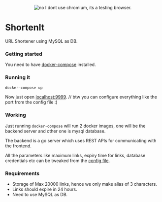 <p align="center">
  <img src="https://github.com/sz47/shortenit/blob/main/assets/screenshot.png" align="center" alt="no I dont use chromium, its a testing browser."> 
</p>

# ShortenIt

URL Shortener using MySQL as DB.


### Getting started

You need to have [docker-compose](https://docs.docker.com/compose/) installed.

### Running it
```bash
docker-compose up
```
Now just open [localhost:9999](http://localhost:9999).             // btw you can configure everything like the port from the config file :)

### Working

Just running `docker-compose` will run 2 docker images, one will be the backend server and other one is mysql database. 

The backend is a go server which uses REST APIs for communicating with the frontend.

All the parameters like maximum links, expiry time for links, database credentials etc can be tweaked from the [config file](https://github.com/sz47/shortenit/blob/master/config.json).

### Requirements

* Storage of Max 20000 links, hence we only make alias of 3 characters.
* Links should expire in 24 hours.
* Need to use MySQL as DB.
